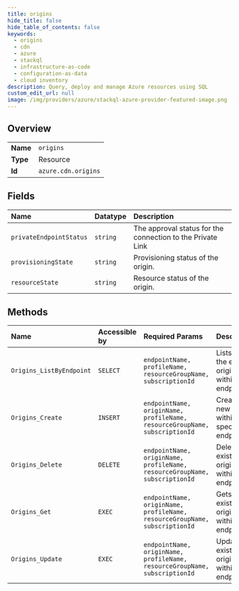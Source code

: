 ```yaml
---
title: origins
hide_title: false
hide_table_of_contents: false
keywords:
  - origins
  - cdn
  - azure    
  - stackql
  - infrastructure-as-code
  - configuration-as-data
  - cloud inventory
description: Query, deploy and manage Azure resources using SQL
custom_edit_url: null
image: /img/providers/azure/stackql-azure-provider-featured-image.png
---
```

  
    

## Overview
<table><tbody>
<tr><td><b>Name</b></td><td><code>origins</code></td></tr>
<tr><td><b>Type</b></td><td>Resource</td></tr>
<tr><td><b>Id</b></td><td><code>azure.cdn.origins</code></td></tr>
</tbody></table>

## Fields
| Name | Datatype | Description |
|:-----|:---------|:------------|
| `privateEndpointStatus` | `string` | The approval status for the connection to the Private Link |
| `provisioningState` | `string` | Provisioning status of the origin. |
| `resourceState` | `string` | Resource status of the origin. |
## Methods
| Name | Accessible by | Required Params | Description |
|:-----|:--------------|:----------------|:------------|
| `Origins_ListByEndpoint` | `SELECT` | `endpointName, profileName, resourceGroupName, subscriptionId` | Lists all of the existing origins within an endpoint. |
| `Origins_Create` | `INSERT` | `endpointName, originName, profileName, resourceGroupName, subscriptionId` | Creates a new origin within the specified endpoint. |
| `Origins_Delete` | `DELETE` | `endpointName, originName, profileName, resourceGroupName, subscriptionId` | Deletes an existing origin within an endpoint. |
| `Origins_Get` | `EXEC` | `endpointName, originName, profileName, resourceGroupName, subscriptionId` | Gets an existing origin within an endpoint. |
| `Origins_Update` | `EXEC` | `endpointName, originName, profileName, resourceGroupName, subscriptionId` | Updates an existing origin within an endpoint. |
